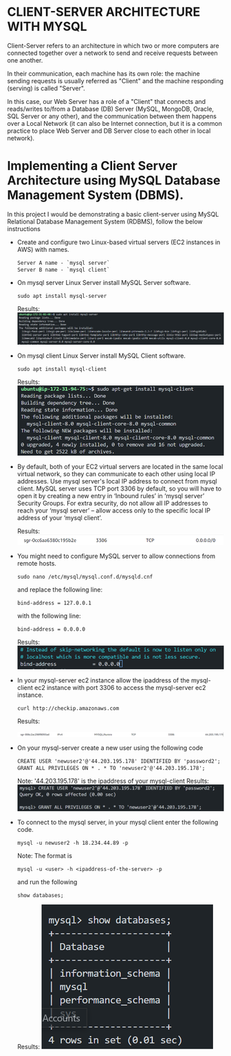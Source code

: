 # CLIENT-SERVER ARCHITECTURE WITH MYSQL

Client-Server refers to an architecture in which two or more computers are connected together over a network to send and receive requests between one another.

In their communication, each machine has its own role: the machine sending requests is usually referred as "Client" and the machine responding (serving) is called "Server".

In this case, our Web Server has a role of a "Client" that connects and reads/writes to/from a Database (DB) Server (MySQL, MongoDB, Oracle, SQL Server or any other), and the communication between them happens over a Local Network (it can also be Internet connection, but it is a common practice to place Web Server and DB Server close to each other in local network).

# Implementing a Client Server Architecture using MySQL Database Management System (DBMS).
In this project I would be demonstrating a basic client-server using MySQL Relational Database Management System (RDBMS), follow the below instructions

- Create and configure two Linux-based virtual servers (EC2 instances in AWS) with names.
    ```
    Server A name - `mysql server`
    Server B name - `mysql client`
    ```

- On mysql server Linux Server install MySQL Server software.
    ```
    sudo apt install mysql-server
    ```
    Results:
    ![](img/mysql-server.png)

- On mysql client Linux Server install MySQL Client software.
    ```
    sudo apt install mysql-client
    ```
    Results:
    ![](img/mysql-client.png)

- By default, both of your EC2 virtual servers are located in the same local virtual network, so they can communicate to each other using local IP addresses. Use mysql server's local IP address to connect from mysql client. MySQL server uses TCP port 3306 by default, so you will have to open it by creating a new entry in ‘Inbound rules’ in ‘mysql server’ Security Groups. For extra security, do not allow all IP addresses to reach your ‘mysql server’ – allow access only to the specific local IP address of your ‘mysql client’.

    Results:
    ![](img/mysql-tcp-port.png)

- You might need to configure MySQL server to allow connections from remote hosts.
    ```
    sudo nano /etc/mysql/mysql.conf.d/mysqld.cnf
    ```
    and replace the following line:
    ```
    bind-address = 127.0.0.1 
    ```
    with the following line:
    ```
    bind-address = 0.0.0.0
    ```

    Results:
    ![](img/mysql-bind-address.png)

- In your mysql-server ec2 instance allow the ipaddress of the mysql-client ec2 instance with port 3306 to access the mysql-server ec2 instance.
    ```
    curl http://checkip.amazonaws.com
    ```
    Results:

    ![](img/port-access.png)

- On your mysql-server create a new user using the following code
    ```
    CREATE USER 'newuser2'@'44.203.195.178' IDENTIFIED BY 'password2';
    GRANT ALL PRIVILEGES ON * . * TO 'newuser2'@'44.203.195.178';
    ```
    Note: '44.203.195.178' is the ipaddress of your mysql-client
    Results:
    ![](img/mysql-create-user.png)

- To connect to the mysql server, in your mysql client enter the following code.
    ```
    mysql -u newuser2 -h 18.234.44.89 -p
    ```
    Note: The format is
    ```
    mysql -u <user> -h <ipaddress-of-the-server> -p
    ```
    and run the following
    ```
    show databases;
    ```
    Results:
    ![](img/connect-to-server.png)
